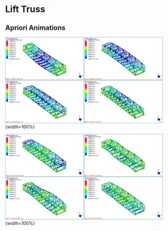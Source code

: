 # Lift Truss

## Apriori Animations

![Mode 1 (top left); Mode 2 (top right); Mode 3 (bottom left); Mode 4 (bottom right)](gifs/modes1to4.gif){width=100%}

![Mode 5 (top left); Mode 6 (top right); Mode 7 (bottom left); Mode 8 (bottom right)](gifs/modes5to8.gif){width=100%}
